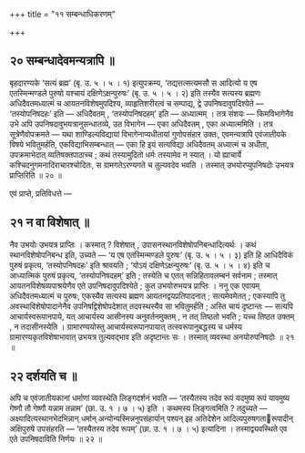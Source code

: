 +++
title = "११ सम्बन्धाधिकरणम्"

+++

## २० सम्बन्धादेवमन्यत्रापि ॥

बृहदारण्यके ‘सत्यं ब्रह्म’ (बृ. उ. ५ । ५ । १) इत्युपक्रम्य, ‘तद्यत्तत्सत्यमसौ स आदित्यो य एष एतस्मिन्मण्डले पुरुषो यश्चायं दक्षिणेऽक्षन्पुरुषः’ (बृ. उ. ५ । ५ । २) इति तस्यैव सत्यस्य ब्रह्मणः अधिदैवतमध्यात्मं च आयतनविशेषमुपदिश्य, व्याहृतिशरीरत्वं च सम्पाद्य, द्वे उपनिषदावुपदिश्येते — ‘तस्योपनिषदहः’ इति — अधिदैवतम् , ‘तस्योपनिषदहम्’ इति — अध्यात्मम् । तत्र संशयः — किमविभागेनैव उभे अपि उपनिषदावुभयत्रानुसन्धातव्ये, उत विभागेन — एका अधिदैवतम् , एका अध्यात्ममिति । तत्र सूत्रेणैवोपक्रमते — यथा शाण्डिल्यविद्यायां विभागेनाप्यधीतायां गुणोपसंहार उक्तः, एवमन्यत्रापि एवंजातीयके विषये भवितुमर्हति, एकविद्याभिसम्बन्धात् — एका हि इयं सत्यविद्या अधिदैवतम् अध्यात्मं च अधीता, उपक्रमाभेदात् व्यतिषक्तपाठाच्च ; कथं तस्यामुदितो धर्मः तस्यामेव न स्यात् । यो ह्याचार्ये कश्चिदनुगमनादिराचारश्चोदितः, स ग्रामगतेऽरण्यगते च तुल्यवदेव भवति । तस्मात् उभयोरप्युपनिषदोः उभयत्र प्राप्तिरिति ॥ २० ॥

एवं प्राप्ते, प्रतिविधत्ते —

## २१ न वा विशेषात् ॥

नैव उभयोः उभयत्र प्राप्तिः । कस्मात् ? विशेषात् , उपासनस्थानविशेषोपनिबन्धादित्यर्थः । कथं स्थानविशेषोपनिबन्ध इति, उच्यते — ‘य एष एतस्मिन्मण्डले पुरुषः’ (बृ. उ. ५ । ५ । ३) इति हि आधिदैविकं पुरुषं प्रकृत्य, ‘तस्योपनिषदहः’ इति श्रावयति ; ‘योऽयं दक्षिणेऽक्षन्पुरुषः’ (बृ. उ. ५ । ५ । ४) इति च आध्यात्मिकं पुरुषं प्रकृत्य, ‘तस्योपनिषदहम्’ इति ; तस्येति च एतत् सन्निहितावलम्बनं सर्वनाम ; तस्मात् आयतनविशेषव्यपाश्रयेणैव एते उपनिषदावुपदिश्येते ; कुत उभयोरुभयत्र प्राप्तिः । ननु एक एवायम् अधिदैवतमध्यात्मं च पुरुषः, एकस्यैव सत्यस्य ब्रह्मण आयतनद्वयप्रतिपादनात् ; सत्यमेवमेतत् ; एकस्यापि तु अवस्थाविशेषोपादानेनैव उपनिषद्विशेषोपदेशात् तदवस्थस्यैव सा भवितुमर्हति ; अस्ति चायं दृष्टान्तः — सत्यपि आचार्यस्वरूपानपाये, यत् आचार्यस्य आसीनस्य अनुवर्तनमुक्तम् , न तत् तिष्ठतो भवति ; यच्च तिष्ठत उक्तम् , न तदासीनस्येति । ग्रामारण्ययोस्तु आचार्यस्वरूपानपायात् तत्स्वरूपानुबद्धस्य च धर्मस्य ग्रामारण्यकृतविशेषाभावात् उभयत्र तुल्यवद्भाव इति अदृष्टान्तः सः । तस्मात् व्यवस्था अनयोरुपनिषदोः ॥ २१ ॥

## २२ दर्शयति च ॥

अपि च एवंजातीयकानां धर्माणां व्यवस्थेति लिङ्गदर्शनं भवति — ‘तस्यैतस्य तदेव रूपं यदमुष्य रूपं यावमुष्य गेष्णौ तौ गेष्णौ यन्नाम तन्नाम’ (छा. उ. १ । ७ । ५) इति । कथमस्य लिङ्गत्वमिति ? तदुच्यते — अक्ष्यादित्यस्थानभेदभिन्नान् धर्मान् अन्योन्यस्मिन्ननुपसंहार्यान् पश्यन् इह अतिदेशेन आदित्यपुरुषगतारूपादीन् अक्षिपुरुषे उपसंहरति — ‘तस्यैतस्य तदेव रूपम्’ (छा. उ. १ । ७ । ५) इत्यादिना । तस्माद्व्यवस्थिते एव एते उपनिषदाविति निर्णयः ॥ २२ ॥
